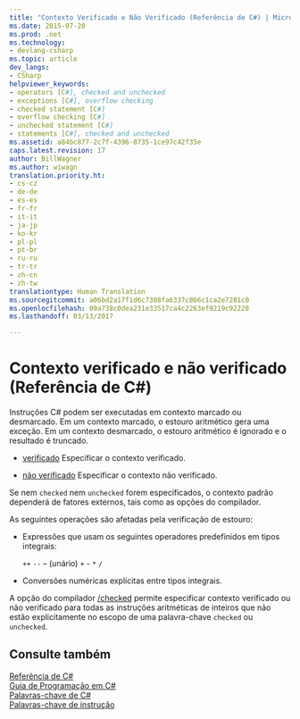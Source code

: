 ```yaml
---
title: "Contexto Verificado e Não Verificado (Referência de C#) | Microsoft Docs"
ms.date: 2015-07-20
ms.prod: .net
ms.technology:
- devlang-csharp
ms.topic: article
dev_langs:
- CSharp
helpviewer_keywords:
- operators [C#], checked and unchecked
- exceptions [C#], overflow checking
- checked statement [C#]
- overflow checking [C#]
- unchecked statement [C#]
- statements [C#], checked and unchecked
ms.assetid: a84bc877-2c7f-4396-8735-1ce97c42f35e
caps.latest.revision: 17
author: BillWagner
ms.author: wiwagn
translation.priority.ht:
- cs-cz
- de-de
- es-es
- fr-fr
- it-it
- ja-jp
- ko-kr
- pl-pl
- pt-br
- ru-ru
- tr-tr
- zh-cn
- zh-tw
translationtype: Human Translation
ms.sourcegitcommit: a06bd2a17f1d6c7308fa6337c866c1ca2e7281c0
ms.openlocfilehash: 09a738c0dea231e33517ca4c2263ef9219c92228
ms.lasthandoff: 03/13/2017

---
```

# <a name="checked-and-unchecked-c-reference"></a>Contexto verificado e não verificado (Referência de C#)
Instruções C# podem ser executadas em contexto marcado ou desmarcado. Em um contexto marcado, o estouro aritmético gera uma exceção. Em um contexto desmarcado, o estouro aritmético é ignorado e o resultado é truncado.  
  
-   [verificado](../../../csharp/language-reference/keywords/checked.md) Especificar o contexto verificado.  
  
-   [não verificado](../../../csharp/language-reference/keywords/unchecked.md) Especificar o contexto não verificado.  
  
 Se nem `checked` nem `unchecked` forem especificados, o contexto padrão dependerá de fatores externos, tais como as opções do compilador.  
  
 As seguintes operações são afetadas pela verificação de estouro:  
  
-   Expressões que usam os seguintes operadores predefinidos em tipos integrais:  
  
     `++` `--` – (unário)   `+` -   `*` `/`  
  
-   Conversões numéricas explícitas entre tipos integrais.  
  
 A opção do compilador [/checked](../../../csharp/language-reference/compiler-options/checked-compiler-option.md) permite especificar contexto verificado ou não verificado para todas as instruções aritméticas de inteiros que não estão explicitamente no escopo de uma palavra-chave `checked` ou `unchecked`.  
  
## <a name="see-also"></a>Consulte também  
 [Referência de C#](../../../csharp/language-reference/index.md)   
 [Guia de Programação em C#](../../../csharp/programming-guide/index.md)   
 [Palavras-chave de C#](../../../csharp/language-reference/keywords/index.md)   
 [Palavras-chave de instrução](../../../csharp/language-reference/keywords/statement-keywords.md)
